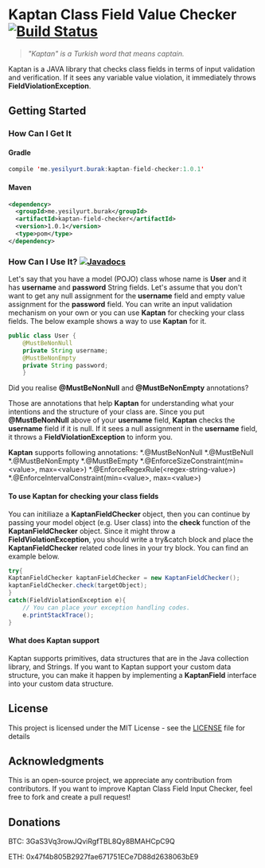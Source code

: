 # Kaptan Class Field Value Checker [![Build Status](https://travis-ci.com/burakim/Kaptan-Field-Checker.svg?branch=master)](https://travis-ci.com/burakim/Kaptan-Field-Checker)
> *"Kaptan" is a Turkish word that means captain.*

Kaptan is a JAVA library that checks class fields in terms of input validation and verification. If it sees any variable value violation, it immediately throws **FieldViolationException**.

## Getting Started
### How Can I Get It
#### Gradle
```java
compile 'me.yesilyurt.burak:kaptan-field-checker:1.0.1'
```
#### Maven
```xml
<dependency>
  <groupId>me.yesilyurt.burak</groupId>
  <artifactId>kaptan-field-checker</artifactId>
  <version>1.0.1</version>
  <type>pom</type>
</dependency>
```
### How Can I Use It? [![Javadocs](https://www.javadoc.io/badge/me.yesilyurt.burak/kaptan-field-checker.svg)](https://www.javadoc.io/doc/me.yesilyurt.burak/kaptan-field-checker)
Let's say that you have a model (POJO) class whose name is **User** and it has **username** and **password** String fields. Let's assume that you don't want to get any null assignment for the **username** field and empty value assignment for the **password** field. You can write an input validation mechanism on your own or you can use **Kaptan** for checking your class fields. The below example shows a way to use **Kaptan** for it.
```java
public class User {
    @MustBeNonNull
    private String username;
    @MustBeNonEmpty
    private String password;
    }
```
Did you realise **@MustBeNonNull** and **@MustBeNonEmpty** annotations?

Those are annotations that help **Kaptan** for understanding what your intentions and the structure of your class are. Since you put **@MustBeNonNull** above of your **username** field, **Kaptan** checks the **username** field if it is null. If it sees a null assignment in the **username** field, it throws a **FieldViolationException** to inform you.

**Kaptan** supports following annotations:
*.@MustBeNonNull
*.@MustBeNull
*.@MustBeNonEmpty
*.@MustBeEmpty
*.@EnforceSizeConstraint(min=\<value\>, max=\<value\>)
*.@EnforceRegexRule(\<regex-string-value\>)
*.@EnforceIntervalConstraint(min=\<value\>, max=\<value\>)

#### To use **Kaptan** for checking your class fields
You can initiliaze a **KaptanFieldChecker** object, then you can continue by passing your model object (e.g. User class) into the **check** function of the **KaptanFieldChecker** object. Since it might throw a **FieldViolationException**, you should write a try&catch block and place the **KaptanFieldChecker** related code lines in your try block. You can find an example below.
```java
try{
KaptanFieldChecker kaptanFieldChecker = new KaptanFieldChecker();
kaptanFieldChecker.check(targetObject);
}
catch(FieldViolationException e){
    // You can place your exception handling codes.
    e.printStackTrace();
}

```

#### What does Kaptan support
Kaptan supports primitives, data structures that are in the Java collection library, and Strings. If you want to Kaptan support your custom data structure, you can make it happen by implementing a **KaptanField** interface into your custom data structure.

## License

This project is licensed under the MIT License - see the [LICENSE](LICENSE) file for details

## Acknowledgments
This is an open-source project, we appreciate any contribution from contributors. If you want to improve Kaptan Class Field Input Checker, feel free to fork and create a pull request!

## Donations
BTC: 3GaS3Vq3rowJQviRgfTBL8Qy8BMAHCpC9Q

ETH: 0x47f4b805B2927fae671751ECe7D88d2638063bE9
